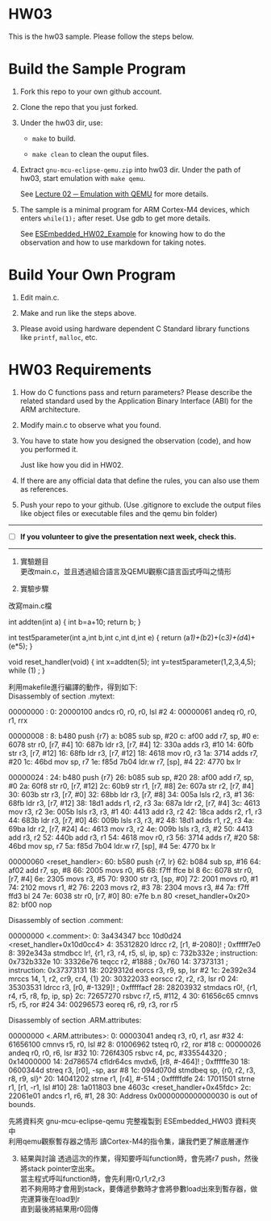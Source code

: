 HW03
===
This is the hw03 sample. Please follow the steps below.

# Build the Sample Program

1. Fork this repo to your own github account.

2. Clone the repo that you just forked.

3. Under the hw03 dir, use:

	* `make` to build.

	* `make clean` to clean the ouput files.

4. Extract `gnu-mcu-eclipse-qemu.zip` into hw03 dir. Under the path of hw03, start emulation with `make qemu`.

	See [Lecture 02 ─ Emulation with QEMU] for more details.

5. The sample is a minimal program for ARM Cortex-M4 devices, which enters `while(1);` after reset. Use gdb to get more details.

	See [ESEmbedded_HW02_Example] for knowing how to do the observation and how to use markdown for taking notes.

# Build Your Own Program

1. Edit main.c.

2. Make and run like the steps above.

3. Please avoid using hardware dependent C Standard library functions like `printf`, `malloc`, etc.

# HW03 Requirements

1. How do C functions pass and return parameters? Please describe the related standard used by the Application Binary Interface (ABI) for the ARM architecture.

2. Modify main.c to observe what you found.

3. You have to state how you designed the observation (code), and how you performed it.

	Just like how you did in HW02.

3. If there are any official data that define the rules, you can also use them as references.

4. Push your repo to your github. (Use .gitignore to exclude the output files like object files or executable files and the qemu bin folder)

[Lecture 02 ─ Emulation with QEMU]: http://www.nc.es.ncku.edu.tw/course/embedded/02/#Emulation-with-QEMU
[ESEmbedded_HW02_Example]: https://github.com/vwxyzjimmy/ESEmbedded_HW02_Example

--------------------

- [ ] **If you volunteer to give the presentation next week, check this.**

--------------------

1. 實驗題目  
更改main.c，並且透過組合語言及QEMU觀察C語言函式呼叫之情形

2. 實驗步驟

改寫main.c檔

int addten(int a)
{
        int b=a+10;
        return b;
}

int test5parameter(int a,int b,int c,int d,int e)
{
        return (a*1)+(b*2)+(c*3)+(d*4)+(e*5);
}


void reset_handler(void)
{
        int x=addten(5);
        int y=test5parameter(1,2,3,4,5);
        while (1)
                ;
}

利用makefile進行編譯的動作，得到如下:  
Disassembly of section .mytext:

00000000 <addten-0x8>:
   0:	20000100 	andcs	r0, r0, r0, lsl #2
   4:	00000061 	andeq	r0, r0, r1, rrx

00000008 <addten>:
   8:	b480      	push	{r7}
   a:	b085      	sub	sp, #20
   c:	af00      	add	r7, sp, #0
   e:	6078      	str	r0, [r7, #4]
  10:	687b      	ldr	r3, [r7, #4]
  12:	330a      	adds	r3, #10
  14:	60fb      	str	r3, [r7, #12]
  16:	68fb      	ldr	r3, [r7, #12]
  18:	4618      	mov	r0, r3
  1a:	3714      	adds	r7, #20
  1c:	46bd      	mov	sp, r7
  1e:	f85d 7b04 	ldr.w	r7, [sp], #4
  22:	4770      	bx	lr

00000024 <test5parameter>:
  24:	b480      	push	{r7}
  26:	b085      	sub	sp, #20
  28:	af00      	add	r7, sp, #0
  2a:	60f8      	str	r0, [r7, #12]
  2c:	60b9      	str	r1, [r7, #8]
  2e:	607a      	str	r2, [r7, #4]
  30:	603b      	str	r3, [r7, #0]
  32:	68bb      	ldr	r3, [r7, #8]
  34:	005a      	lsls	r2, r3, #1
  36:	68fb      	ldr	r3, [r7, #12]
  38:	18d1      	adds	r1, r2, r3
  3a:	687a      	ldr	r2, [r7, #4]
  3c:	4613      	mov	r3, r2
  3e:	005b      	lsls	r3, r3, #1
  40:	4413      	add	r3, r2
  42:	18ca      	adds	r2, r1, r3
  44:	683b      	ldr	r3, [r7, #0]
  46:	009b      	lsls	r3, r3, #2
  48:	18d1      	adds	r1, r2, r3
  4a:	69ba      	ldr	r2, [r7, #24]
  4c:	4613      	mov	r3, r2
  4e:	009b      	lsls	r3, r3, #2
  50:	4413      	add	r3, r2
  52:	440b      	add	r3, r1
  54:	4618      	mov	r0, r3
  56:	3714      	adds	r7, #20
  58:	46bd      	mov	sp, r7
  5a:	f85d 7b04 	ldr.w	r7, [sp], #4
  5e:	4770      	bx	lr

00000060 <reset_handler>:
  60:	b580      	push	{r7, lr}
  62:	b084      	sub	sp, #16
  64:	af02      	add	r7, sp, #8
  66:	2005      	movs	r0, #5
  68:	f7ff ffce 	bl	8 <addten>
  6c:	6078      	str	r0, [r7, #4]
  6e:	2305      	movs	r3, #5
  70:	9300      	str	r3, [sp, #0]
  72:	2001      	movs	r0, #1
  74:	2102      	movs	r1, #2
  76:	2203      	movs	r2, #3
  78:	2304      	movs	r3, #4
  7a:	f7ff ffd3 	bl	24 <test5parameter>
  7e:	6038      	str	r0, [r7, #0]
  80:	e7fe      	b.n	80 <reset_handler+0x20>
  82:	bf00      	nop

Disassembly of section .comment:

00000000 <.comment>:
   0:	3a434347 	bcc	10d0d24 <reset_handler+0x10d0cc4>
   4:	35312820 	ldrcc	r2, [r1, #-2080]!	; 0xfffff7e0
   8:	392e343a 	stmdbcc	lr!, {r1, r3, r4, r5, sl, ip, sp}
   c:	732b332e 			; <UNDEFINED> instruction: 0x732b332e
  10:	33326e76 	teqcc	r2, #1888	; 0x760
  14:	37373131 			; <UNDEFINED> instruction: 0x37373131
  18:	2029312d 	eorcs	r3, r9, sp, lsr #2
  1c:	2e392e34 	mrccs	14, 1, r2, cr9, cr4, {1}
  20:	30322033 	eorscc	r2, r2, r3, lsr r0
  24:	35303531 	ldrcc	r3, [r0, #-1329]!	; 0xfffffacf
  28:	28203932 	stmdacs	r0!, {r1, r4, r5, r8, fp, ip, sp}
  2c:	72657270 	rsbvc	r7, r5, #112, 4
  30:	61656c65 	cmnvs	r5, r5, ror #24
  34:	00296573 	eoreq	r6, r9, r3, ror r5

Disassembly of section .ARM.attributes:

00000000 <.ARM.attributes>:
   0:	00003041 	andeq	r3, r0, r1, asr #32
   4:	61656100 	cmnvs	r5, r0, lsl #2
   8:	01006962 	tsteq	r0, r2, ror #18
   c:	00000026 	andeq	r0, r0, r6, lsr #32
  10:	726f4305 	rsbvc	r4, pc, #335544320	; 0x14000000
  14:	2d786574 	cfldr64cs	mvdx6, [r8, #-464]!	; 0xfffffe30
  18:	0600344d 	streq	r3, [r0], -sp, asr #8
  1c:	094d070d 	stmdbeq	sp, {r0, r2, r3, r8, r9, sl}^
  20:	14041202 	strne	r1, [r4], #-514	; 0xfffffdfe
  24:	17011501 	strne	r1, [r1, -r1, lsl #10]
  28:	1a011803 	bne	4603c <reset_handler+0x45fdc>
  2c:	22061e01 	andcs	r1, r6, #1, 28
  30:	Address 0x0000000000000030 is out of bounds.

先將資料夾 gnu-mcu-eclipse-qemu 完整複製到 ESEmbedded_HW03 資料夾中  
利用qemu觀察暫存器之情形
讀Cortex-M4的指令集，讓我們更了解底層運作  



3. 結果與討論
透過這次的作業，得知要呼叫function時，會先將r7 push，然後將stack pointer空出來。  
當主程式呼叫function時，會先利用r0,r1,r2,r3  
若不夠用時才會用到stack，要傳遞參數時才會將參數load出來到暫存器，做完運算後在load到r  
直到最後將結果用r0回傳

